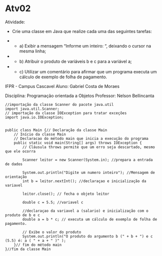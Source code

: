 # Atv02

Atividade:

* Crie uma classe em Java que realize cada uma das seguintes tarefas:

* * a) Exibir a mensagem “Informe um inteiro: “, deixando o cursor na mesma linha;
* * b) Atribuir o produto de variáveis b e c para a variável a;
* * c) Utilizar um comentário para afirmar que um programa executa um cálculo de exemplo de folha de pagamento.

IFPR - Campus Cascavel Aluno: Gabriel Costa de Moraes

Disciplina: Programação orientada a Objetos Professor: Nelson Bellincanta

```
//importação da classe Scanner do pacote java.util
import java.util.Scanner; 
// importação da classe IOException para tratar exceções
import java.io.IOException;


public class Main {// Declaração da classe Main
    // Início da classe Main 
    // Declaracao do método main que inicia a execução do programa  
	public static void main(String[] args) throws IOException {
		// Cláusula throws permite que um erro seja descartado, mesmo que ele ocorra
		
        Scanner leitor = new Scanner(System.in); //prepara a entrada de dados
        
        System.out.println("Digite um numero inteiro"); //Mensagem de orientação
        int b = leitor.nextInt(); //declaraçao e inicialização da variavel
        
        leitor.close(); // fecha o objeto leitor
        
        double c = 5.5; //variavel c
        
        //declaraçao da variavel a (salario) e inicialização com o produto de b e c
        double a = b * c; // executa um cálculo de exemplo de folha de pagamento.
        
        // Exibe o valor do produto
        System.out.println("O produto do argumento b (" + b + ") e c (5.5) é: a ( " + a + " )" );
	}// fim do método main
}//fim da classe Main
```
